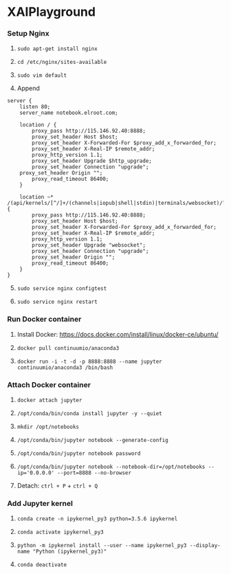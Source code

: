 # XAIPlayground

### Setup Nginx
1. ```sudo apt-get install nginx```

2. ```cd /etc/nginx/sites-available```

3. ```sudo vim default```

4. Append 
```
server {
    listen 80;
    server_name notebook.elroot.com;

    location / {
        proxy_pass http://115.146.92.40:8888;
        proxy_set_header Host $host;
        proxy_set_header X-Forwarded-For $proxy_add_x_forwarded_for;
        proxy_set_header X-Real-IP $remote_addr;
        proxy_http_version 1.1;
        proxy_set_header Upgrade $http_upgrade;
        proxy_set_header Connection "upgrade";
	proxy_set_header Origin "";
        proxy_read_timeout 86400;
    }

    location ~* /(api/kernels/[^/]+/(channels|iopub|shell|stdin)|terminals/websocket)/? {
        proxy_pass http://115.146.92.40:8888;
        proxy_set_header Host $host;
        proxy_set_header X-Forwarded-For $proxy_add_x_forwarded_for;
        proxy_set_header X-Real-IP $remote_addr;
        proxy_http_version 1.1;
        proxy_set_header Upgrade "websocket";
        proxy_set_header Connection "upgrade";
        proxy_set_header Origin "";
        proxy_read_timeout 86400;
    }
}
```

5. ```sudo service nginx configtest```

6. ```sudo service nginx restart```

### Run Docker container
1. Install Docker: https://docs.docker.com/install/linux/docker-ce/ubuntu/

2. ```docker pull continuumio/anaconda3```

3. ```docker run -i -t -d -p 8888:8888 --name jupyter continuumio/anaconda3 /bin/bash```

### Attach Docker container
1. ```docker attach jupyter```

2. ```/opt/conda/bin/conda install jupyter -y --quiet```

3. ```mkdir /opt/notebooks```

4. ```/opt/conda/bin/jupyter notebook --generate-config```

5. ```/opt/conda/bin/jupyter notebook password```

6. ```/opt/conda/bin/jupyter notebook --notebook-dir=/opt/notebooks --ip='0.0.0.0' --port=8888 --no-browser```

7. Detach: ```ctrl + P``` + ```ctrl + Q```

### Add Jupyter kernel
1. ```conda create -n ipykernel_py3 python=3.5.6 ipykernel ```

2. ```conda activate ipykernel_py3 ```

3. ```python -m ipykernel install --user --name ipykernel_py3 --display-name "Python (ipykernel_py3)"```

4. ```conda deactivate```